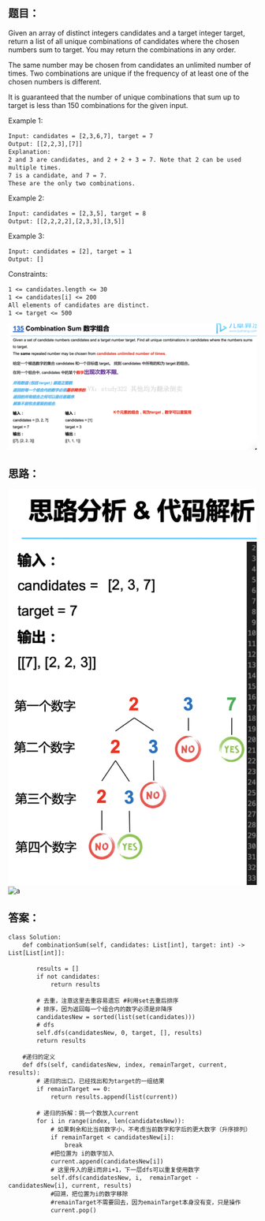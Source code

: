 ## 题目：
Given an array of distinct integers candidates and a target integer target, return a list of all unique combinations of candidates where the chosen numbers sum to target. You may return the combinations in any order.

The same number may be chosen from candidates an unlimited number of times. Two combinations are unique if the frequency of at least one of the chosen numbers is different.

It is guaranteed that the number of unique combinations that sum up to target is less than 150 combinations for the given input.


Example 1:
```
Input: candidates = [2,3,6,7], target = 7
Output: [[2,2,3],[7]]
Explanation:
2 and 3 are candidates, and 2 + 2 + 3 = 7. Note that 2 can be used multiple times.
7 is a candidate, and 7 = 7.
These are the only two combinations.
```
Example 2:
```
Input: candidates = [2,3,5], target = 8
Output: [[2,2,2,2],[2,3,3],[3,5]]
```
Example 3:
```
Input: candidates = [2], target = 1
Output: []
```

Constraints:
```
1 <= candidates.length <= 30
1 <= candidates[i] <= 200
All elements of candidates are distinct.
1 <= target <= 500
```
![a](https://github.com/SSRRBB/Leetcode/blob/main/Images/126.png)
## 思路：
![a](https://github.com/SSRRBB/Leetcode/blob/main/Images/127.png)
![a](https://github.com/SSRRBB/Leetcode/blob/main/Images/128png)


## 答案：
```python:
class Solution:
    def combinationSum(self, candidates: List[int], target: int) -> List[List[int]]:
 
        results = []
        if not candidates:
            return results
 
        # 去重，注意这里去重容易遗忘 #利用set去重后排序
        # 排序，因为返回每一个组合内的数字必须是非降序
        candidatesNew = sorted(list(set(candidates)))
        # dfs
        self.dfs(candidatesNew, 0, target, [], results)
        return results
    
    #递归的定义
    def dfs(self, candidatesNew, index, remainTarget, current, results):
        # 递归的出口，已经找出和为target的一组结果
        if remainTarget == 0:
            return results.append(list(current))

        # 递归的拆解：挑一个数放入current
        for i in range(index, len(candidatesNew)):
            # 如果剩余和比当前数字小，不考虑当前数字和字后的更大数字（升序排列）
            if remainTarget < candidatesNew[i]:
                break
            #把位置为 i的数字加入
            current.append(candidatesNew[i])
            # 这里传入的是i而非i+1，下一层dfs可以重复使用数字
            self.dfs(candidatesNew, i,  remainTarget - candidatesNew[i], current, results)
            #回溯，把位置为i的数字移除
            #remainTarget不需要回去，因为emainTarget本身没有变，只是操作
            current.pop()

        
```

